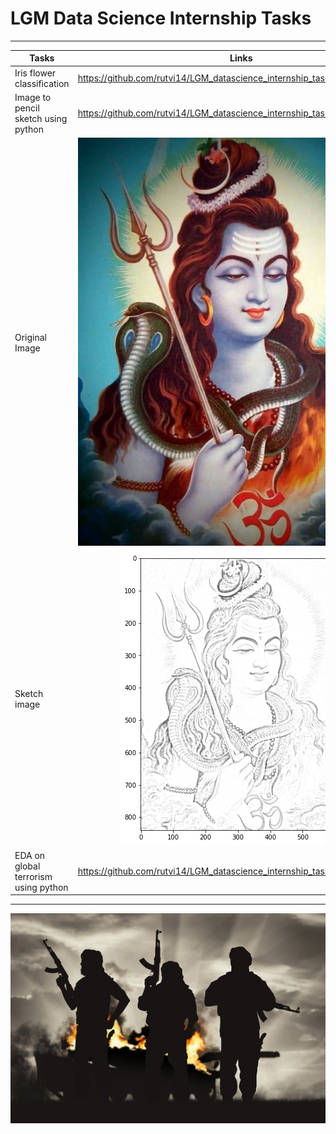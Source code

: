 # LGM Data Science Internship Tasks

---

| Tasks        | Links           | 
| ------------- |:-------------:|
| Iris flower classification      | https://github.com/rutvi14/LGM_datascience_internship_tasks/tree/main/Task1 |
| Image to pencil sketch using python     | https://github.com/rutvi14/LGM_datascience_internship_tasks/tree/main/Task2     |  
| Original Image                         | ![Shivji](https://github.com/rutvi14/LGM_datascience_internship_tasks/blob/main/Task2/shivji.jpg)
| Sketch image                           | ![Sketch](https://github.com/rutvi14/LGM_datascience_internship_tasks/blob/main/Task2/pencil_sketch.png)
| EDA on global terrorism using python | https://github.com/rutvi14/LGM_datascience_internship_tasks/tree/main/Task3      | 

---
![Terrorism Analysis](https://github.com/rutvi14/LGM_datascience_internship_tasks/blob/main/task3/terrorism.jpg)

